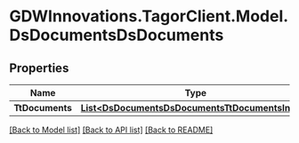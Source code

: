 # GDWInnovations.TagorClient.Model.DsDocumentsDsDocuments

## Properties

Name | Type | Description | Notes
------------ | ------------- | ------------- | -------------
**TtDocuments** | [**List&lt;DsDocumentsDsDocumentsTtDocumentsInner&gt;**](DsDocumentsDsDocumentsTtDocumentsInner.md) |  | [optional] 

[[Back to Model list]](../README.md#documentation-for-models) [[Back to API list]](../README.md#documentation-for-api-endpoints) [[Back to README]](../README.md)

